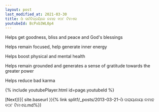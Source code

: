 ```yaml
---
layout: post
last_modified_at: 2021-03-30
title: ଓଁ ସର୍ବବିଜ୍ଜୟିନେ ନମାହ ୧୦୮ ଟିମଏସ
youtubeId: BcPxb3WL0p4
---
```

 
 
Helps get goodness, bliss and peace and God's blessings
 
Helps remain focused, help generate inner energy 
 
Helps boost physical and mental health 
 
Helps remain grounded and generates a sense of gratitude towards the greater power 
 
Helps reduce bad karma
 
 
 
 


{% include youtubePlayer.html id=page.youtubeId %}
 
[Next]({{ site.baseurl }}{% link  split1/_posts/2013-03-21-ଓଁ ପରାୟଣାୟା ନମାହ ୧୦୮ ଟିମଏସ.md%})
 

